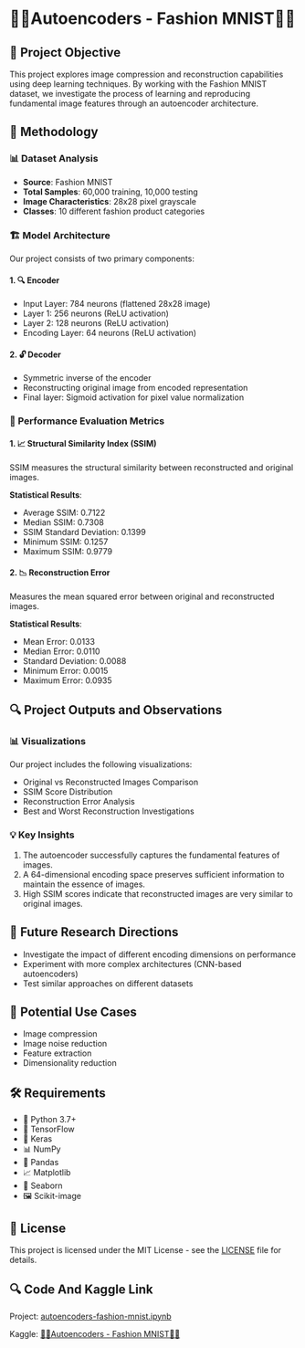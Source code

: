 # 🧥👜Autoencoders - Fashion MNIST🥾👖

## 🎯 Project Objective
This project explores image compression and reconstruction capabilities using deep learning techniques. By working with the Fashion MNIST dataset, we investigate the process of learning and reproducing fundamental image features through an autoencoder architecture.

## 🧠 Methodology

### 📊 Dataset Analysis
- **Source**: Fashion MNIST
- **Total Samples**: 60,000 training, 10,000 testing
- **Image Characteristics**: 28x28 pixel grayscale
- **Classes**: 10 different fashion product categories

### 🏗️ Model Architecture
Our project consists of two primary components:

#### 1. 🔍 Encoder
- Input Layer: 784 neurons (flattened 28x28 image)
- Layer 1: 256 neurons (ReLU activation)
- Layer 2: 128 neurons (ReLU activation)
- Encoding Layer: 64 neurons (ReLU activation)

#### 2. 🔓 Decoder
- Symmetric inverse of the encoder
- Reconstructing original image from encoded representation
- Final layer: Sigmoid activation for pixel value normalization

### 📏 Performance Evaluation Metrics

#### 1. 📈 Structural Similarity Index (SSIM)
SSIM measures the structural similarity between reconstructed and original images.

**Statistical Results**:
- Average SSIM: 0.7122
- Median SSIM: 0.7308
- SSIM Standard Deviation: 0.1399
- Minimum SSIM: 0.1257
- Maximum SSIM: 0.9779

#### 2. 📉 Reconstruction Error
Measures the mean squared error between original and reconstructed images.

**Statistical Results**:
- Mean Error: 0.0133
- Median Error: 0.0110
- Standard Deviation: 0.0088
- Minimum Error: 0.0015
- Maximum Error: 0.0935
## 🔍 Project Outputs and Observations

### 📊 Visualizations
Our project includes the following visualizations:
- Original vs Reconstructed Images Comparison
- SSIM Score Distribution
- Reconstruction Error Analysis
- Best and Worst Reconstruction Investigations

### 💡 Key Insights
1. The autoencoder successfully captures the fundamental features of images.
2. A 64-dimensional encoding space preserves sufficient information to maintain the essence of images.
3. High SSIM scores indicate that reconstructed images are very similar to original images.

## 🚀 Future Research Directions
- Investigate the impact of different encoding dimensions on performance
- Experiment with more complex architectures (CNN-based autoencoders)
- Test similar approaches on different datasets

## 🎨 Potential Use Cases
- Image compression
- Image noise reduction
- Feature extraction
- Dimensionality reduction

## 🛠️ Requirements
- 🐍 Python 3.7+
- 🧠 TensorFlow
- 🔢 Keras
- 📊 NumPy
- 🐼 Pandas
- 📈 Matplotlib
- 🌈 Seaborn
- 🖼️ Scikit-image

## 📜 License

This project is licensed under the MIT License - see the [LICENSE](LICENSE) file for details.

## 🔍 Code And Kaggle Link
Project: [autoencoders-fashion-mnist.ipynb](https://github.com/omerfarukyuce/Autoencoders-Fashion-mnist/blob/main/autoencoders-fashion-mnist.ipynb)

Kaggle: [🧥👜Autoencoders - Fashion MNIST🥾👖](https://www.kaggle.com/code/merfarukyce/autoencoders-fashion-mnist)
